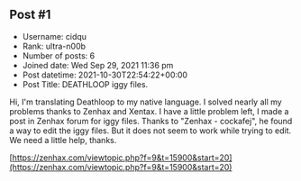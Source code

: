 ## Post #1
- Username: cidqu
- Rank: ultra-n00b
- Number of posts: 6
- Joined date: Wed Sep 29, 2021 11:36 pm
- Post datetime: 2021-10-30T22:54:22+00:00
- Post Title: DEATHLOOP iggy files.

Hi, I'm translating Deathloop to my native language. I solved nearly all my problems thanks to Zenhax and Xentax. I have a little problem left, I made a post in Zenhax forum for iggy files. Thanks to "Zenhax - cockafej", he found a way to edit the iggy files. But it does not seem to work while trying to edit. We need a little help, thanks.

[https://zenhax.com/viewtopic.php?f=9&t=15900&start=20](https://zenhax.com/viewtopic.php?f=9&t=15900&start=20)
